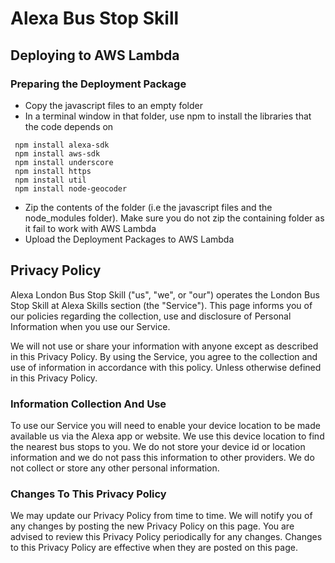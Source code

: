 # Alexa Bus Stop Skill

## Deploying to AWS Lambda

### Preparing the Deployment Package 

* Copy the javascript files to an empty folder
* In a terminal window in that folder, use npm to install the libraries that the code depends on
```
 npm install alexa-sdk
 npm install aws-sdk
 npm install underscore
 npm install https
 npm install util
 npm install node-geocoder
```
* Zip the contents of the folder (i.e the javascript files and the node_modules folder). Make sure you do not zip the containing folder as it fail to work with AWS Lambda 
* Upload the Deployment Packages to AWS Lambda

## Privacy Policy
Alexa London Bus Stop Skill ("us", "we", or "our") operates the London Bus Stop Skill at Alexa Skills section (the "Service").
This page informs you of our policies regarding the collection, use and disclosure of Personal Information when you use our Service.

We will not use or share your information with anyone except as described in this Privacy Policy.
By using the Service, you agree to the collection and use of information in accordance with this policy. Unless otherwise defined in this Privacy Policy.

### Information Collection And Use
To use our Service you will need to enable your device location to be made available us via the Alexa app or website. We use this device location to find the nearest bus stops to you. 
We do not store your device id or location information and we do not pass this information to other providers.
We do not collect or store any other personal information.

### Changes To This Privacy Policy
We may update our Privacy Policy from time to time. We will notify you of any changes by posting the new Privacy Policy on this page.
You are advised to review this Privacy Policy periodically for any changes. Changes to this Privacy Policy are effective when they are posted on this page.

